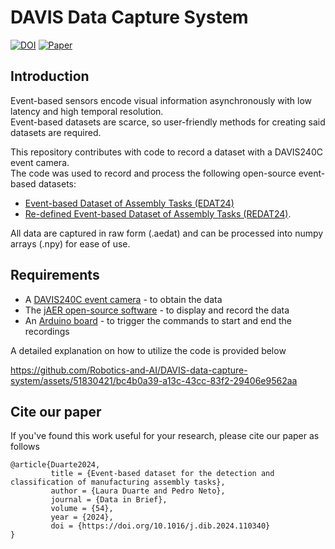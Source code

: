 # DAVIS Data Capture System

[![DOI](https://zenodo.org/badge/741917894.svg)](https://zenodo.org/doi/10.5281/zenodo.10569637)
[![Paper](https://img.shields.io/badge/Paper-10.1016/j.dib.2024.110340-blue)](https://doi.org/10.1016/j.dib.2024.110340)

## Introduction

Event-based sensors encode visual information asynchronously with low latency and high temporal resolution.  
Event-based datasets are scarce, so user-friendly methods for creating said datasets are required.

This repository contributes with code to record a dataset with a DAVIS240C event camera.  
The code was used to record and process the following open-source event-based datasets:
- <a href="https://zenodo.org/records/10562563">Event-based Dataset of Assembly Tasks (EDAT24)</a> 
- <a href="https://doi.org/10.5281/zenodo.15005301">Re-defined Event-based Dataset of Assembly Tasks (REDAT24)</a>.

All data are captured in raw form (.aedat) and can be processed into numpy arrays (.npy) for ease of use.

## Requirements

- A <a href="https://docs.inivation.com/_static/hardware_guides/davis240.pdf">DAVIS240C event camera</a> - to obtain the data
- The <a href="http://jaerproject.org">jAER open-source software</a> - to display and record the data
- An <a href="https://www.arduino.cc">Arduino board</a> - to trigger the commands to start and end the recordings

A detailed explanation on how to utilize the code is provided below

https://github.com/Robotics-and-AI/DAVIS-data-capture-system/assets/51830421/bc4b0a39-a13c-43cc-83f2-29406e9562aa

## Cite our paper
If you've found this work useful for your research, please cite our paper as follows

```
@article{Duarte2024,
         title = {Event-based dataset for the detection and classification of manufacturing assembly tasks},
         author = {Laura Duarte and Pedro Neto},
         journal = {Data in Brief},
         volume = {54},
         year = {2024},
         doi = {https://doi.org/10.1016/j.dib.2024.110340}
}
```




